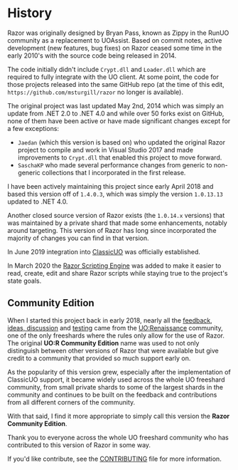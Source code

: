# History

Razor was originally designed by Bryan Pass, known as Zippy in the RunUO community as a replacement to UOAssist. Based on commit notes, active development (new features, bug fixes) on Razor ceased some time in the early 2010's with the source code being released in 2014.

The code initially didn't include `Crypt.dll` and `Loader.dll` which are required to fully integrate with the UO client. At some point, the code for those projects released into the same GitHub repo (at the time of this edit, `https://github.com/msturgill/razor` no longer is available).

The original project was last updated May 2nd, 2014 which was simply an update from .NET 2.0 to .NET 4.0 and while over 50 forks exist on GitHub, none of them have been active or have made significant changes except for a few exceptions:

* `Jaedan` (which this version is based on) who updated the original Razor project to compile and work in Visual Studio 2017 and made improvements to `Crypt.dll` that enabled this project to move forward.
* `SaschaKP` who made several performance changes from generic to non-generic collections that I incorporated in the first release.

I have been actively maintaining this project since early April 2018 and based this version off of `1.4.0.3`, which was simply the version `1.0.13.13` updated to .NET 4.0.

Another closed source version of Razor exists (the `1.0.14.x` versions) that was maintained by a private shard that made some enhancements, notably around targeting. This version of Razor has long since incorporated the majority of changes you can find in that version.

In June 2019 integration into [ClassicUO](https://github.com/ClassicUO/ClassicUO) was officially established.

In March 2020 the [Razor Scripting Engine](https://www.razorce.com/guide/) was added to make it easier to read, create, edit and share Razor scripts while staying true to the project's state goals.

## Community Edition

When I started this project back in early 2018, nearly all the [feedback, ideas, discussion](https://www.uorforum.com/threads/improving-razor-razor-development.33134/) and [testing](https://www.uorforum.com/threads/razor-1-5-bug-issue-release-tracking.33405/) came from the [UO:Renaissance](http://www.uorenaissance.com) community, one of the only freeshards where the rules only allow for the use of Razor. The original **UO:R Community Edition** name was used to not only distinguish between other versions of Razor that were available but give credit to a community that provided so much support early on.

As the popularity of this version grew, especially after the implementation of ClassicUO support, it became widely used across the whole UO freeshard community, from small private shards to some of the largest shards in the community and continues to be built on the feedback and contributions from all different corners of the community.

With that said, I find it more appropriate to simply call this version the **Razor Community Edition**.

Thank you to everyone across the whole UO freeshard community who has contributed to this version of Razor in some way.

If you'd like contribute, see the [CONTRIBUTING](https://github.com/markdwags/Razor/blob/master/CONTRIBUTING.md) file for more information.